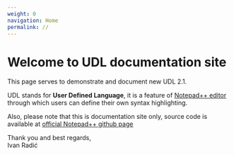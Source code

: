 ```yaml
---
weight: 0
navigation: Home
permalink: //
---
```


# Welcome to UDL documentation site

This page serves to demonstrate and document new UDL 2.1.

UDL stands for **User Defined Language**, it is a feature of [Notepad++ editor](https://notepad-plus-plus.org/) through which users can define their own syntax highlighting.

Also, please note that this is documentation site only, source code is available at [official Notepad++ github page](https://github.com/notepad-plus-plus/notepad-plus-plus)

Thank you and best regards,<br>
Ivan Radić
